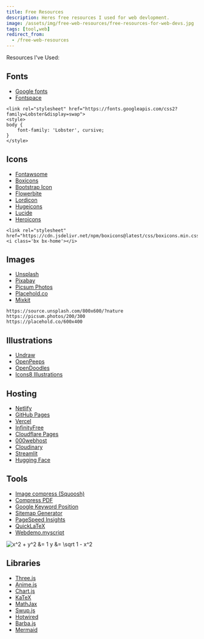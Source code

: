```yaml
---
title: Free Resources
description: Heres free resources I used for web devlopment. 
image: /assets/img/free-web-resources/free-resources-for-web-devs.jpg
tags: [tool,web]
redirect_from:
  - /free-web-resources
---
```


Resources I've Used:

## Fonts
- [Google fonts](https://fonts.google.com)
- [Fontspace](https://www.fontspace.com)

```
<link rel="stylesheet" href="https://fonts.googleapis.com/css2?family=Lobster&display=swap">
<style>
body {
    font-family: 'Lobster', cursive;
}
</style>
```

## Icons
- [Fontawsome](https://fontawesome.com)
- [Boxicons](https://boxicons.com)
- [Bootstrap Icon](https://icons.getbootstrap.com)
- [Flowerbite](https://flowbite.com/icons)
- [Lordicon](https://lordicon.com)
- [Hugeicons](https://hugeicons.com)
- [Lucide](https://lucide.dev)
- [Heroicons](https://heroicons.com)

```
<link rel="stylesheet" href="https://cdn.jsdelivr.net/npm/boxicons@latest/css/boxicons.min.css">
<i class='bx bx-home'></i>
```

## Images
- [Unsplash](https://unsplash.com)
- [Pixabay](https://pixabay.com)
- [Picsum Photos](https://picsum.photos)
- [Placehold.co](https://placehold.co)
- [Mixkit](https://mixkit.co/)


```
https://source.unsplash.com/800x600/?nature
https://picsum.photos/200/300
https://placehold.co/600x400
```


## Illustrations
- [Undraw](https://undraw.co)
- [OpenPeeps](https://www.openpeeps.com)
- [OpenDoodles](https://www.opendoodles.com)
- [Icons8 Illustrations](https://icons8.com/illustrations)


## Hosting
- [Netlify](https://netlify.com)
- [GitHub Pages](https://pages.github.com)
- [Vercel](https://vercel.com)
- [InfinityFree](https://infinityfree.net)
- [Cloudflare Pages](https://pages.cloudflare.com)
- [000webhost](https://in.000webhost.com)
- [Cloudinary](https://cloudinary.com)
- [Streamlit](https://streamlit.io/)
- [Hugging Face](https://huggingface.co/)


## Tools

- [Image compress (Squoosh)](https://squoosh.app)
- [Compress PDF](https://www.ilovepdf.com/compress_pdf)
- [Google Keyword Position](https://smallseotools.com/keyword-position)
- [Sitemap Generator](https://www.xml-sitemaps.com/)
- [PageSpeed Insights](https://pagespeed.web.dev/)
- [QuickLaTeX](https://www.quicklatex.com/)
- [Webdemo.myscript](https://webdemo.myscript.com/)

![x^2 + y^2 &= 1  y &= \sqrt 1 - x^2](https://quicklatex.com/cache3/e7/ql_110e5cad1eee9b5a09a324acb953bae7_l3.png)

## Libraries

- [Three.js](https://threejs.org/)
- [Anime.js](https://animejs.com/)
- [Chart.js](https://www.chartjs.org/)
- [KaTeX](https://katex.org/)
- [MathJax](https://www.mathjax.org/)
- [Swup.js](https://swup.js.org/)
- [Hotwired](https://hotwired.dev/)
- [Barba.js](https://barba.js.org/)
- [Mermaid](https://mermaid.js.org/)